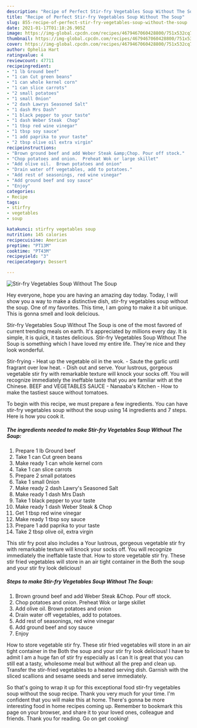 ```yaml
---
description: "Recipe of Perfect Stir-fry Vegetables Soup Without The Soup"
title: "Recipe of Perfect Stir-fry Vegetables Soup Without The Soup"
slug: 855-recipe-of-perfect-stir-fry-vegetables-soup-without-the-soup
date: 2021-01-17T01:18:26.905Z
image: https://img-global.cpcdn.com/recipes/4679467060428800/751x532cq70/stir-fry-vegetables-soup-without-the-soup-recipe-main-photo.jpg
thumbnail: https://img-global.cpcdn.com/recipes/4679467060428800/751x532cq70/stir-fry-vegetables-soup-without-the-soup-recipe-main-photo.jpg
cover: https://img-global.cpcdn.com/recipes/4679467060428800/751x532cq70/stir-fry-vegetables-soup-without-the-soup-recipe-main-photo.jpg
author: Ophelia Hart
ratingvalue: 4
reviewcount: 47711
recipeingredient:
- "1 lb Ground beef"
- "1 can Cut green beans"
- "1 can whole kernel corn"
- "1 can slice carrots"
- "2 small potatoes"
- "1 small 0nion"
- "2 dash Lawrys Seasoned Salt"
- "1 dash Mrs Dash"
- "1 black pepper to your taste"
- "1 dash Weber Steak  Chop"
- "1 tbsp red wine vinegar"
- "1 tbsp soy sauce"
- "1 add paprika to your taste"
- "2 tbsp olive oil extra virgin"
recipeinstructions:
- "Brown ground beef and add Weber Steak &amp;Chop. Pour off stock."
- "Chop potatoes and onion.  Preheat Wok or large skillet"
- "Add olive oil.  Brown potatoes and onion"
- "Drain water off vegetables, add to potatoes."
- "Add rest of seasonings, red wine vinegar"
- "Add ground beef and soy sauce"
- "Enjoy"
categories:
- Recipe
tags:
- stirfry
- vegetables
- soup

katakunci: stirfry vegetables soup 
nutrition: 145 calories
recipecuisine: American
preptime: "PT13M"
cooktime: "PT43M"
recipeyield: "3"
recipecategory: Dessert

---
```



![Stir-fry Vegetables Soup Without The Soup](https://img-global.cpcdn.com/recipes/4679467060428800/751x532cq70/stir-fry-vegetables-soup-without-the-soup-recipe-main-photo.jpg)

Hey everyone, hope you are having an amazing day today. Today, I will show you a way to make a distinctive dish, stir-fry vegetables soup without the soup. One of my favorites. This time, I am going to make it a bit unique. This is gonna smell and look delicious.

Stir-fry Vegetables Soup Without The Soup is one of the most favored of current trending meals on earth. It's appreciated by millions every day. It is simple, it is quick, it tastes delicious. Stir-fry Vegetables Soup Without The Soup is something which I have loved my entire life. They're nice and they look wonderful.

Stir-frying - Heat up the vegetable oil in the wok. - Saute the garlic until fragrant over low heat. - Dish out and serve. Your lustrous, gorgeous vegetable stir fry with remarkable texture will knock your socks off. You will recognize immediately the ineffable taste that you are familiar with at the Chinese. BEEF and VEGETABLES SAUCE - Nanaaba&#39;s Kitchen - How to make the tastiest sauce without tomatoes.


To begin with this recipe, we must prepare a few ingredients. You can have stir-fry vegetables soup without the soup using 14 ingredients and 7 steps. Here is how you cook it.

<!--inarticleads1-->

##### The ingredients needed to make Stir-fry Vegetables Soup Without The Soup:

1. Prepare 1 lb Ground beef
1. Take 1 can Cut green beans
1. Make ready 1 can whole kernel corn
1. Take 1 can slice carrots
1. Prepare 2 small potatoes
1. Take 1 small 0nion
1. Make ready 2 dash Lawry&#39;s Seasoned Salt
1. Make ready 1 dash Mrs Dash
1. Take 1 black pepper to your taste
1. Make ready 1 dash Weber Steak &amp; Chop
1. Get 1 tbsp red wine vinegar
1. Make ready 1 tbsp soy sauce
1. Prepare 1 add paprika to your taste
1. Take 2 tbsp olive oil, extra virgin


This stir fry post also includes a Your lustrous, gorgeous vegetable stir fry with remarkable texture will knock your socks off. You will recognize immediately the ineffable taste that. How to store vegetable stir fry. These stir fried vegetables will store in an air tight container in the Both the soup and your stir fry look delicious! 

<!--inarticleads2-->

##### Steps to make Stir-fry Vegetables Soup Without The Soup:

1. Brown ground beef and add Weber Steak &amp;Chop. Pour off stock.
1. Chop potatoes and onion.  Preheat Wok or large skillet
1. Add olive oil.  Brown potatoes and onion
1. Drain water off vegetables, add to potatoes.
1. Add rest of seasonings, red wine vinegar
1. Add ground beef and soy sauce
1. Enjoy


How to store vegetable stir fry. These stir fried vegetables will store in an air tight container in the Both the soup and your stir fry look delicious! I have to admit I am a huge fan of stir fry especially as I can It is great that you can still eat a tasty, wholesome meal but without all the prep and clean up. Transfer the stir-fried vegetables to a heated serving dish. Garnish with the sliced scallions and sesame seeds and serve immediately. 

So that's going to wrap it up for this exceptional food stir-fry vegetables soup without the soup recipe. Thank you very much for your time. I'm confident that you will make this at home. There's gonna be more interesting food in home recipes coming up. Remember to bookmark this page on your browser, and share it to your loved ones, colleague and friends. Thank you for reading. Go on get cooking!
